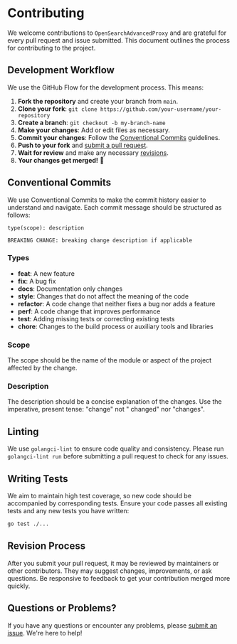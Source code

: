 # Contributing

We welcome contributions to `OpenSearchAdvancedProxy` and are grateful for every pull request and issue submitted. This
document outlines the process for contributing to the project.

## Development Workflow

We use the GitHub Flow for the development process. This means:

1. **Fork the repository** and create your branch from `main`.
2. **Clone your fork**: `git clone https://github.com/your-username/your-repository`
3. **Create a branch**: `git checkout -b my-branch-name`
4. **Make your changes**: Add or edit files as necessary.
5. **Commit your changes**: Follow the [Conventional Commits](#conventional-commits) guidelines.
6. **Push to your fork** and [submit a pull request](https://github.com/your-username/your-repository/pulls).
7. **Wait for review** and make any necessary [revisions](#revision-process).
8. **Your changes get merged!** 🎉

## Conventional Commits

We use Conventional Commits to make the commit history easier to understand and navigate. Each commit message should be
structured as follows:

```plaintext
type(scope): description

BREAKING CHANGE: breaking change description if applicable
```

### Types

- **feat**: A new feature
- **fix**: A bug fix
- **docs**: Documentation only changes
- **style**: Changes that do not affect the meaning of the code
- **refactor**: A code change that neither fixes a bug nor adds a feature
- **perf**: A code change that improves performance
- **test**: Adding missing tests or correcting existing tests
- **chore**: Changes to the build process or auxiliary tools and libraries

### Scope

The scope should be the name of the module or aspect of the project affected by the change.

### Description

The description should be a concise explanation of the changes. Use the imperative, present tense: "change" not "
changed" nor "changes".

## Linting

We use `golangci-lint` to ensure code quality and consistency. Please run `golangci-lint run` before submitting a pull
request to check for any issues.

## Writing Tests

We aim to maintain high test coverage, so new code should be accompanied by corresponding tests. Ensure your code passes
all existing tests and any new tests you have written:

```bash
go test ./...
```

## Revision Process

After you submit your pull request, it may be reviewed by maintainers or other contributors. They may suggest changes,
improvements, or ask questions. Be responsive to feedback to get your contribution merged more quickly.

## Questions or Problems?

If you have any questions or encounter any problems,
please [submit an issue](https://github.com/moaddib666/OpenSearch-Advanced-Proxy/issues). We're here to help!

